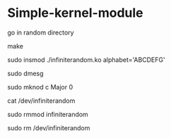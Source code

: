 # Simple-kernel-module


go in random directory

make

sudo insmod ./infiniterandom.ko alphabet='ABCDEFG'

sudo dmesg

sudo mknod c Major 0

cat /dev/infiniterandom

sudo rmmod infiniterandom

sudo rm /dev/infiniterandom
